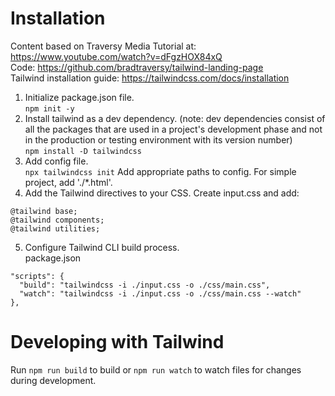 # Installation
Content based on Traversy Media Tutorial at: <https://www.youtube.com/watch?v=dFgzHOX84xQ>  
Code: <https://github.com/bradtraversy/tailwind-landing-page>  
Tailwind installation guide: <https://tailwindcss.com/docs/installation>  
1. Initialize package.json file.  
```npm init -y```  
2. Install tailwind as a dev dependency. (note: dev dependencies consist of all the packages that are used in a project's development phase and not in the production or testing environment with its version number)  
```npm install -D tailwindcss```
3. Add config file.  
```npx tailwindcss init```
Add appropriate paths to config. For simple project, add './*.html'.
4. Add the Tailwind directives to your CSS. Create input.css and add:  
```
@tailwind base;
@tailwind components;
@tailwind utilities;
```
5. Configure Tailwind CLI build process.  
package.json
```
"scripts": {
  "build": "tailwindcss -i ./input.css -o ./css/main.css",
  "watch": "tailwindcss -i ./input.css -o ./css/main.css --watch"
},
```



# Developing with Tailwind
Run ```npm run build``` to build or ```npm run watch``` to watch files for changes during development.